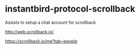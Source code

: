 # instantbird-protocol-scrollback
Assists to setup a chat account for scrollback


http://web.scrollback.io/

https://scrollback.io/me?tab=people

